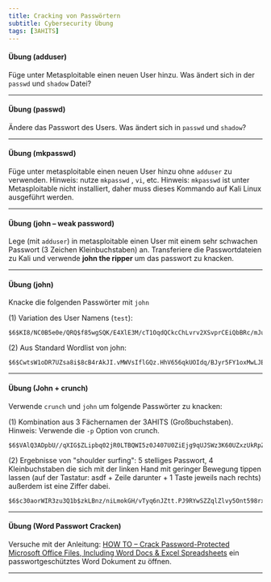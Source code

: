 ```yaml
---
title: Cracking von Passwörtern
subtitle: Cybersecurity Übung
tags: [3AHITS]
---
```




#### Übung (adduser)

Füge unter Metasploitable einen neuen User hinzu. Was ändert sich in der `passwd` und `shadow` Datei? 



---

#### Übung (passwd)

Ändere das Passwort des Users. Was ändert sich in `passwd` und `shadow`?



---

#### Übung (mkpasswd)

Füge unter metasploitable einen neuen User hinzu ohne `adduser` zu verwenden. Hinweis: nutze `mkpasswd` , `vi`, etc. Hinweis: `mkpasswd` ist unter Metasploitable nicht installiert, daher muss dieses Kommando auf Kali Linux ausgeführt werden.



---

#### Übung (john – weak password)

Lege (mit `adduser`) in metasploitable einen User mit einem sehr schwachen Passwort (3 Zeichen Kleinbuchstaben) an. Transferiere die Passwortdateien zu Kali und verwende **john the ripper** um das passwort zu knacken.



---

#### Übung (john)

Knacke die folgenden Passwörter mit `john`

(1) Variation des User Namens (`test`):

```
$6$KI8/NC0B5e0e/QRQ$f85wgSQK/E4XlE3M/cT1OqdQCkcChLvrv2XSvprCEiQbBRc/mJueUmTBZKvFxI1DDQl3DCDuBJ02.9ZqNN/wJ0
```

(2) Aus Standard Wordlist von john:

```
$6$CwtsW1oDR7UZsa8i$8cB4rAkJI.vMWVsIflGQz.HhV656qkUOIdq/BJyr5FY1oxMwLJBcwD70pNk9a/sRF0D4DiRctTvBoUn.rkjQ21
```



---

#### Übung (John + crunch)

Verwende `crunch` und `john` um folgende Passwörter zu knacken:

(1) Kombination aus 3 Fächernamen der 3AHITS (Großbuchstaben). Hinweis: Verwende die `-p` Option von crunch.

```
$6$VAlQ3ADpbU//qXIG$ZLipbq02jR0LTBQWI5z0J407U0ZiEjg9qUJSWz3K60UZxzUkRpZV5Oq93kfYyrW5QnFa7Zqh6XhnEsN1A.Xky0
```

(2) Ergebnisse von "shoulder surfing": 5 stelliges Passwort, 4 Kleinbuchstaben die sich mit der linken Hand mit geringer Bewegung tippen lassen (auf der Tastatur: asdf + Zeile darunter + 1 Taste jeweils nach rechts) außerdem ist eine Ziffer dabei.

```
$6$c30aorWIR3zu3Q1b$zkLBnz/niLmokGH/vTyq6nJZtt.PJ9RYwSZZqlZlvy5Ont598rxFn4S2A8onz6mUHbZEzmeMRkkLPfaqb2eb6.
```



---

#### Übung (Word Passwort Cracken)

Versuche mit der Anleitung: [HOW TO – Crack Password-Protected Microsoft Office Files, Including Word Docs & Excel Spreadsheets](https://null-byte.wonderhowto.com/how-to/crack-password-protected-microsoft-office-files-including-word-docs-excel-spreadsheets-0193959/) ein passwortgeschütztes Word Dokument zu öffnen.

---

